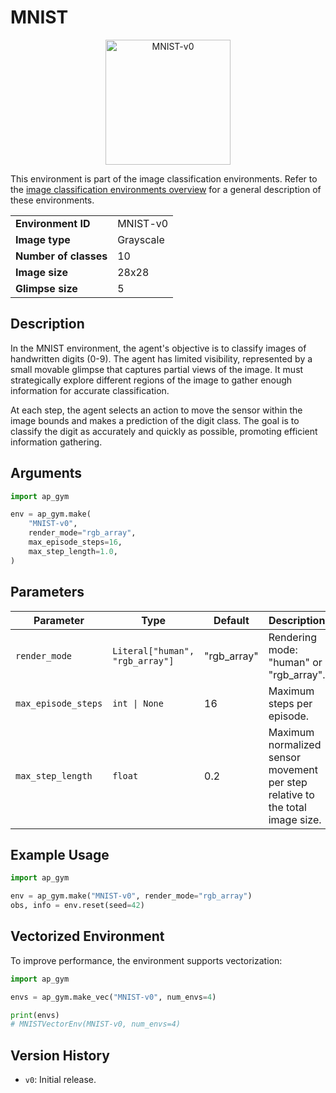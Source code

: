 # MNIST

<p align="center"><img src="MNIST-v0.gif" alt="MNIST-v0" width="200px"/></p>

This environment is part of the image classification environments.
Refer to the [image classification environments overview](ImageClassification) for a general description of these environments.

|                       |           |
|-----------------------|-----------|
| **Environment ID**    | MNIST-v0  |
| **Image type**        | Grayscale |
| **Number of classes** | 10        |
| **Image size**        | 28x28     |
| **Glimpse size**      | 5         |


## Description

In the MNIST environment, the agent's objective is to classify images of handwritten digits (0-9). 
The agent has limited visibility, represented by a small movable glimpse that captures partial views of the image. 
It must strategically explore different regions of the image to gather enough information for accurate classification.

At each step, the agent selects an action to move the sensor within the image bounds and makes a prediction of the digit class. 
The goal is to classify the digit as accurately and quickly as possible, promoting efficient information gathering.

## Arguments

```python
import ap_gym

env = ap_gym.make(
    "MNIST-v0",
    render_mode="rgb_array",
    max_episode_steps=16,
    max_step_length=1.0,
)
```

## Parameters

| Parameter            | Type                           | Default     | Description                                                                   |
|----------------------|--------------------------------|-------------|-------------------------------------------------------------------------------|
| `render_mode`        | `Literal["human", "rgb_array"]` | "rgb_array" | Rendering mode: "human" or "rgb_array".                                       |
| `max_episode_steps`  | `int \| None`                  | 16          | Maximum steps per episode.                                                    |
| `max_step_length`    | `float`                        | 0.2         | Maximum normalized sensor movement per step relative to the total image size. |

## Example Usage

```python
import ap_gym

env = ap_gym.make("MNIST-v0", render_mode="rgb_array")
obs, info = env.reset(seed=42)
```

## Vectorized Environment

To improve performance, the environment supports vectorization:

```python
import ap_gym

envs = ap_gym.make_vec("MNIST-v0", num_envs=4)

print(envs)
# MNISTVectorEnv(MNIST-v0, num_envs=4)
```

## Version History

- `v0`: Initial release.

